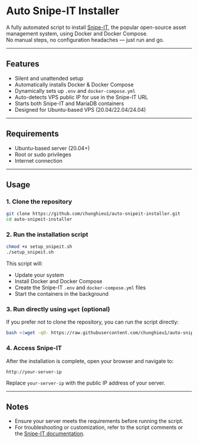 # Auto Snipe-IT Installer

A fully automated script to install [Snipe-IT](https://snipeitapp.com/), the popular open-source asset management system, using Docker and Docker Compose.  
No manual steps, no configuration headaches — just run and go.

---

## Features

- Silent and unattended setup
- Automatically installs Docker & Docker Compose
- Dynamically sets up `.env` and `docker-compose.yml`
- Auto-detects VPS public IP for use in the Snipe-IT URL
- Starts both Snipe-IT and MariaDB containers
- Designed for Ubuntu-based VPS (20.04/22.04/24.04)

---

## Requirements

- Ubuntu-based server (20.04+)
- Root or sudo privileges
- Internet connection

---

## Usage

### 1. Clone the repository

```bash
git clone https://github.com/chunghieu1/auto-snipeit-installer.git
cd auto-snipeit-installer
```

### 2. Run the installation script

```bash
chmod +x setup_snipeit.sh
./setup_snipeit.sh
```

This script will:

- Update your system
- Install Docker and Docker Compose
- Create the Snipe-IT `.env` and `docker-compose.yml` files
- Start the containers in the background

### 3. Run directly using `wget` (optional)

If you prefer not to clone the repository, you can run the script directly:

```bash
bash <(wget -qO- https://raw.githubusercontent.com/chunghieu1/auto-snipeit-installer/main/setup_snipeit.sh)
```

### 4. Access Snipe-IT

After the installation is complete, open your browser and navigate to:

```plaintext
http://your-server-ip
```

Replace `your-server-ip` with the public IP address of your server.

---

## Notes

- Ensure your server meets the requirements before running the script.
- For troubleshooting or customization, refer to the script comments or the [Snipe-IT documentation](https://snipeitapp.com/docs).